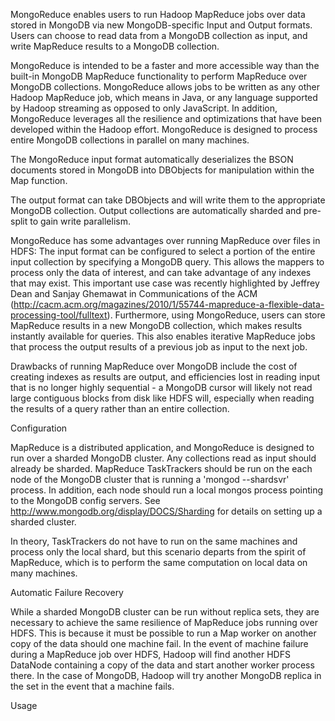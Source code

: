 MongoReduce enables users to run Hadoop MapReduce jobs over data stored in MongoDB via new MongoDB-specific Input and Output formats. Users can choose to read data from a MongoDB collection as input, and write MapReduce results to a MongoDB collection.

MongoReduce is intended to be a faster and more accessible way than the built-in MongoDB MapReduce functionality to perform MapReduce over MongoDB collections. MongoReduce allows jobs to be written as any other Hadoop MapReduce job, which means in Java, or any language supported by Hadoop streaming as opposed to only JavaScript. In addition, MongoReduce leverages all the resilience and optimizations that have been developed within the Hadoop effort. MongoReduce is designed to process entire MongoDB collections in parallel on many machines. 

The MongoReduce input format automatically deserializes the BSON documents stored in MongoDB into DBObjects for manipulation within the Map function. 

The output format can take DBObjects and will write them to the appropriate MongoDB collection. Output collections are automatically sharded and pre-split to gain write parallelism.

MongoReduce has some advantages over running MapReduce over files in HDFS: The input format can be configured to select a portion of the entire input collection by specifying a MongoDB query. This allows the mappers to process only the data of interest, and can take advantage of any indexes that may exist. This important use case was recently highlighted by Jeffrey Dean and Sanjay Ghemawat in Communications of the ACM (http://cacm.acm.org/magazines/2010/1/55744-mapreduce-a-flexible-data-processing-tool/fulltext). Furthermore, using MongoReduce, users can store MapReduce results in a new MongoDB collection, which makes results instantly available for queries. This also enables iterative MapReduce jobs that process the output results of a previous job as input to the next job. 

Drawbacks of running MapReduce over MongoDB include the cost of creating indexes as results are output, and efficiencies lost in reading input that is no longer highly sequential - a MongoDB cursor will likely not read large contiguous blocks from disk like HDFS will, especially when reading the results of a query rather than an entire collection.  


Configuration

MapReduce is a distributed application, and MongoReduce is designed to run over a sharded MongoDB cluster. Any collections read as input should already be sharded. MapReduce TaskTrackers should be run on the each node of the MongoDB cluster that is running a 'mongod --shardsvr' process. In addition, each node should run a local mongos process pointing to the MongoDB config servers. See http://www.mongodb.org/display/DOCS/Sharding for details on setting up a sharded cluster.

In theory, TaskTrackers do not have to run on the same machines and process only the local shard, but this scenario departs from the spirit of MapReduce, which is to perform the same computation on local data on many machines.


Automatic Failure Recovery

While a sharded MongoDB cluster can be run without replica sets, they are necessary to achieve the same resilience of MapReduce jobs running over HDFS. This is because it must be possible to run a Map worker on another copy of the data should one machine fail. In the event of machine failure during a MapReduce job over HDFS, Hadoop will find another HDFS DataNode containing a copy of the data and start another worker process there. In the case of MongoDB, Hadoop will try another MongoDB replica in the set in the event that a machine fails.


Usage

